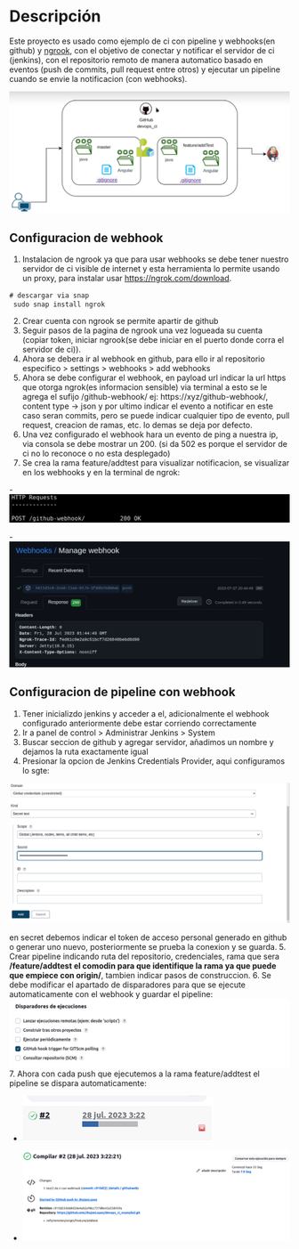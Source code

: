 # Descripción

Este proyecto es usado como ejemplo de ci con pipeline y webhooks(en github) y [ngrook](https://ngrok.com/), con el objetivo de conectar y notificar el servidor de ci (jenkins),
con el repositorio remoto de manera automatico basado en eventos (push de commits, pull request entre otros) y ejecutar un pipeline cuando se envie la notificacion (con webhooks).

![arquitectura.png](assets/arquitectura.png)

## Configuracion de webhook

1. Instalacion de ngrook ya que para usar webhooks se debe tener nuestro servidor de ci visible de internet y esta herramienta lo permite usando un proxy,
  para instalar usar https://ngrok.com/download.
```shell
# descargar via snap
 sudo snap install ngrok
```
2. Crear cuenta con ngrook se permite apartir de github
3. Seguir pasos de la pagina de ngrook una vez logueada su cuenta (copiar token, iniciar ngrook(se debe iniciar en el puerto donde corra el servidor de ci)).
4. Ahora se debera ir al webhook en github, para ello ir al repositorio especifico > settings > webhooks > add webhooks
5. Ahora se debe configurar el webhook, en payload url indicar la url https que otorga ngrok(es informacion sensible) via terminal a esto se le agrega el sufijo
   /github-webhook/ ej: https://xyz/github-webhook/, content type -> json y por ultimo indicar el evento a notificar en este caso seran commits, pero se puede
   indicar cualquier tipo de evento, pull request, creacion de ramas, etc. lo demas se deja por defecto.
6. Una vez configurado el webhook hara un evento de ping a nuestra ip, via consola se debe mostrar un 200. (si da 502 es porque el servidor de ci no lo reconoce o no esta desplegado)
7. Se crea la rama feature/addtest para visualizar notificacion, se visualizar en los webhooks y en la terminal de ngrok:

-![notification-ngrok.png](assets/notification-ngrok.png)

-![notification-github.png](assets/notification-github.png)

## Configuracion de pipeline con webhook

1. Tener inicializdo jenkins y acceder a el, adicionalmente el webhook configurado anteriormente debe estar corriendo correctamente
2. Ir a  panel de control > Administrar Jenkins >  System
3. Buscar seccion de github y agregar servidor, añadimos un nombre y dejamos la ruta exactamente igual
4. Presionar la opcion de Jenkins Credentials Provider, aqui configuramos lo sgte:

![config1.png](assets/config1.png)

en secret debemos indicar el token de acceso personal generado en github o generar uno nuevo, posteriormente se prueba la conexion y se guarda.
5. Crear pipeline indicando ruta del repositorio, credenciales, rama que sera **/feature/addtest el comodin para que identifique la rama ya que puede que empiece con origin/**, 
   tambien indicar pasos de construccion.
6. Se debe modificar el apartado de disparadores para que se ejecute automaticamente con el webhook y guardar el pipeline:
![config2.png](assets/config2.png)
7. Ahora con cada push que ejecutemos a la rama feature/addtest el pipeline se dispara automaticamente:

- ![test1.png](assets%2Ftest1.png)

- ![test1.1.png](assets%2Ftest1.1.png)